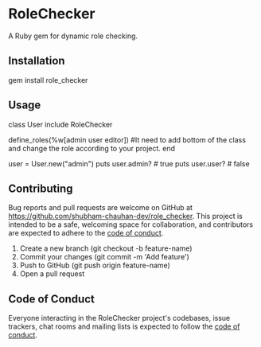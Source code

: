 # RoleChecker

A Ruby gem for dynamic role checking.

## Installation

gem install role_checker

## Usage

class User
  include RoleChecker
  
  define_roles(%w[admin user editor]) #It need to add bottom of the class and change the role according to your project.
end

user = User.new("admin")
puts user.admin?  # true
puts user.user?   # false

<!-- ## Development

After checking out the repo, run `bin/setup` to install dependencies. You can also run `bin/console` for an interactive prompt that will allow you to experiment.

To install this gem onto your local machine, run `bundle exec rake install`. To release a new version, update the version number in `version.rb`, and then run `bundle exec rake release`, which will create a git tag for the version, push git commits and the created tag, and push the `.gem` file to [rubygems.org](https://rubygems.org). -->

## Contributing

Bug reports and pull requests are welcome on GitHub at https://github.com/shubham-chauhan-dev/role_checker. This project is intended to be a safe, welcoming space for collaboration, and contributors are expected to adhere to the [code of conduct](https://github.com/[USERNAME]/role_checker/blob/master/CODE_OF_CONDUCT.md).

1. Create a new branch (git checkout -b feature-name)
2. Commit your changes (git commit -m 'Add feature')
3. Push to GitHub (git push origin feature-name)
4. Open a pull request

<!-- ## License

The gem is available as open source under the terms of the [MIT License](https://opensource.org/licenses/MIT). -->

## Code of Conduct

Everyone interacting in the RoleChecker project's codebases, issue trackers, chat rooms and mailing lists is expected to follow the [code of conduct](https://github.com/shubham-chauhan-dev/role_checker/blob/master/CODE_OF_CONDUCT.md).
